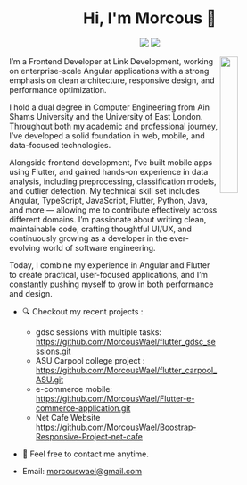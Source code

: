 
<h1 align="center">Hi, I'm Morcous 👋</h1>
<p align="center">
    <a href="https://www.linkedin.com/in/morcous-wael"><img src="https://img.shields.io/badge/linkedin-%230177B5?style=flat&logo=linkedin&logoColor=white"/></a>
    <a href="https://www.instagram.com/marcous_wael"><img src="https://img.shields.io/badge/instagram-%23E4415F?style=flat&logo=instagram&logoColor=white"/></a>
 </p>
  
  <img src="https://github.com/mohamedabusrea/mohamedabusrea/blob/master/profile-img.png" align="right" width="25%"/>

I’m a Frontend Developer at Link Development, working on enterprise-scale Angular applications with a strong emphasis on clean architecture, responsive design, and performance optimization.

I hold a dual degree in Computer Engineering from Ain Shams University and the University of East London. Throughout both my academic and professional journey, I’ve developed a solid foundation in web, mobile, and data-focused technologies.

Alongside frontend development, I’ve built mobile apps using Flutter, and gained hands-on experience in data analysis, including preprocessing, classification models, and outlier detection.
My technical skill set includes Angular, TypeScript, JavaScript, Flutter, Python, Java, and more — allowing me to contribute effectively across different domains. I’m passionate about writing clean, maintainable code, crafting thoughtful UI/UX, and continuously growing as a developer in the ever-evolving world of software engineering.

Today, I combine my experience in Angular and Flutter to create practical, user-focused applications, and I’m constantly pushing myself to grow in both performance and design.
- 🔍 Checkout my recent projects :
  - gdsc sessions with multiple tasks: https://github.com/MorcousWael/flutter_gdsc_sessions.git
  - ASU Carpool college project : https://github.com/MorcousWael/flutter_carpool_ASU.git
  - e-commerce mobile: https://github.com/MorcousWael/Flutter-e-commerce-application.git
  - Net Cafe Website https://github.com/MorcousWael/Boostrap-Responsive-Project-net-cafe

- 💬 Feel free to contact me anytime.
- Email: morcouswael@gmail.com

